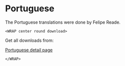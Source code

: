 # Portuguese

The Portuguese translations were done by Felipe Reade.

`<WRAP center round download>`

Get all downloads from:

[Portuguese detail page](http://www.bigace.de/plugins/detail/48-Portuguese)

`</WRAP>`
